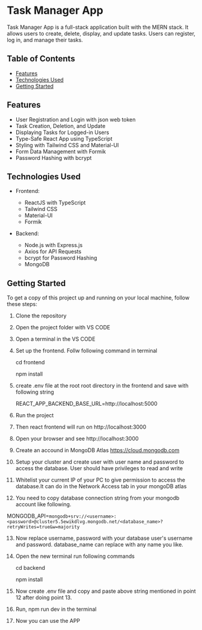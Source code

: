 # Task Manager App

Task Manager App is a full-stack application built with the MERN stack. It allows users to create, delete, display, and update tasks. Users can register, log in, and manage their tasks.

## Table of Contents

- [Features](#features)
- [Technologies Used](#technologies-used)
- [Getting Started](#getting-started)


## Features

- User Registration and Login with json web token
- Task Creation, Deletion, and Update
- Displaying Tasks for Logged-in Users
- Type-Safe React App using TypeScript
- Styling with Tailwind CSS and Material-UI
- Form Data Management with Formik
- Password Hashing with bcrypt

## Technologies Used

- Frontend:
  - ReactJS with TypeScript
  - Tailwind CSS
  - Material-UI
  - Formik

- Backend:
  - Node.js with Express.js
  - Axios for API Requests
  - bcrypt for Password Hashing
  - MongoDB

## Getting Started

To get a copy of this project up and running on your local machine, follow these steps:

1. Clone the repository
2. Open the project folder with VS CODE
3. Open a terminal in the VS CODE
4. Set up the frontend. Follw following command in terminal

   cd frontend

   npm install
5. create .env file at the root root directory in the frontend and save with following string

    REACT_APP_BACKEND_BASE_URL=http://localhost:5000

6. Run the project
7. Then react frontend will run on http://localhost:3000
8. Open your browser and see http://localhost:3000
9. Create an accound in MongoDB Atlas https://cloud.mongodb.com
10. Setup your cluster and create user with user name and password to access the database. User should have privileges to read and write
11. Whitelist your current IP of your PC to give permission to access the database.It can do in the Network Access tab in your mongoDB atlas
12. You need to copy database connection string from your mongodb account like following.

MONGODB_API=`mongodb+srv://<username>:<password>@cluster5.5ewikdlvg.mongodb.net/<database_name>?retryWrites=true&w=majority`


13. Now replace username, password with your database user's username and password. database_name can replace with any name you like.

14. Open the new terminal run following commands

    cd backend

    npm install

15. Now create .env file and copy and paste above string mentioned in point 12 after doing point 13.

16. Run, npm run dev in the terminal

17. Now you can use the APP

